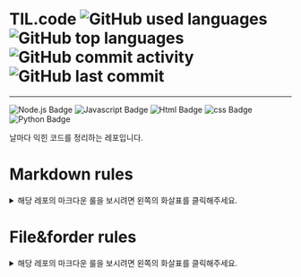 # TIL.code  ![GitHub used languages](https://img.shields.io/github/languages/count/two-jay/TIL.code) ![GitHub top languages](https://img.shields.io/github/languages/top/two-jay/TIL.code) ![GitHub commit activity](https://img.shields.io/github/commit-activity/w/Two-jay/TIL.code) ![GitHub last commit](https://img.shields.io/github/last-commit/two-jay/TIL.code)
***
![Node.js Badge](https://img.shields.io/badge/Node.js-gray?logo=Node.js&logoColor=#339933?style=for-the-badge) ![Javascript Badge](https://img.shields.io/badge/javascript-gray?logo=JavaScript&logoColor=#339933?style=for-the-badge) ![Html Badge](https://img.shields.io/badge/html5-gray?logo=html5&logoColor=#339933?style=for-the-badge) ![css Badge](https://img.shields.io/badge/CSS%203-gray?logo=CSS3&logoColor=#1572B6?style=for-the-badge) ![Python Badge](https://img.shields.io/badge/Python-gray?logo=Python&logoColor=#3776AB?style=for-the-badge)

날마다 익힌 코드를 정리하는 레포입니다.


# Markdown rules
<details>
<summary>해당 레포의 마크다운 룰을 보시려면 왼쪽의 화살표를 클릭해주세요.</summary>
<div markdown="1">       


## 제목

각 대,중,소제목은 아래와 같이 작성합니다.

```

  # 대제목
  ## 중간제목
  ### 소제목

```


## 리스트

문단 내 리스트 작성 시에는 아래와 같이 작성합니다.


- unordered list
```

  - [Text]

```


- ordered list

```

  1. [Text]
  2. [Text]
  3. [Text]

```

## 구분선

문단 내에 구분선을 놓을 시에는 아래의 규칙을 따른다.
- 구분선은 `***`로 기입
- 상하로 2줄 공백 처리


## 이미지

이미지 태그는 아래와 같이 넣는다.
이미지 크기 기준은 기본 500*500을 기준으로 한다. (임의 조정할 때에도 너무 커지지 않도록 조정한다.)
```
![title](my_image_url){: width="숫자" height="숫자"}
```

</div>
</details>

# File&forder rules

<details>
<summary>해당 레포의 마크다운 룰을 보시려면 왼쪽의 화살표를 클릭해주세요.</summary>
<div markdown="1">

- 폴더와 파일의 제목에서 띄어쓰기시 공백을 사용하지 않으며 '-'로 대신합니다.

예시)
```
  express-server
    /app.js
    /chatting-server.js
    /controller
      /user-signin.js
      /user-signup.js
  ...
```


- 가장 상위의 폴더에는 README.md 파일을 생성하여 아래의 사항들을 기본적으로 기록합니다.

  1. 작업일자
  2. 사용한 기술 스텍
  3. 작업한 코드에 대한 설명
  4. 매 커밋 시 로그
    - `일자 - [작업 대분류] / [작업사항]`


</div>
</details>



